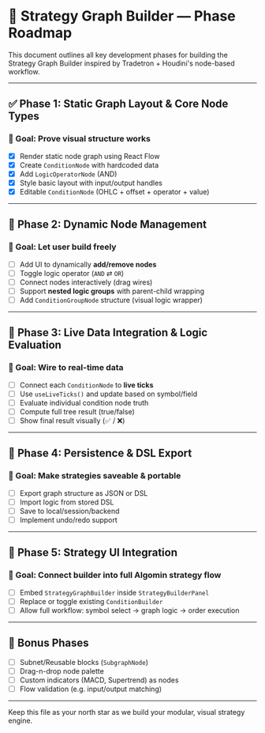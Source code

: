 # 🧱 Strategy Graph Builder — Phase Roadmap

This document outlines all key development phases for building the Strategy Graph Builder inspired by Tradetron + Houdini's node-based workflow.

---

## ✅ Phase 1: Static Graph Layout & Core Node Types

### 🎯 Goal: Prove visual structure works

- [x] Render static node graph using React Flow
- [x] Create `ConditionNode` with hardcoded data
- [x] Add `LogicOperatorNode` (AND)
- [x] Style basic layout with input/output handles
- [x] Editable `ConditionNode` (OHLC + offset + operator + value)

---

## 🔁 Phase 2: Dynamic Node Management

### 🎯 Goal: Let user build freely

- [ ] Add UI to dynamically **add/remove nodes**
- [ ] Toggle logic operator (`AND` ⇄ `OR`)
- [ ] Connect nodes interactively (drag wires)
- [ ] Support **nested logic groups** with parent-child wrapping
- [ ] Add `ConditionGroupNode` structure (visual logic wrapper)

---

## 📡 Phase 3: Live Data Integration & Logic Evaluation

### 🎯 Goal: Wire to real-time data

- [ ] Connect each `ConditionNode` to **live ticks**
- [ ] Use `useLiveTicks()` and update based on symbol/field
- [ ] Evaluate individual condition node truth
- [ ] Compute full tree result (true/false)
- [ ] Show final result visually (✅ / ❌)

---

## 💾 Phase 4: Persistence & DSL Export

### 🎯 Goal: Make strategies saveable & portable

- [ ] Export graph structure as JSON or DSL
- [ ] Import logic from stored DSL
- [ ] Save to local/session/backend
- [ ] Implement undo/redo support

---

## 🔗 Phase 5: Strategy UI Integration

### 🎯 Goal: Connect builder into full Algomin strategy flow

- [ ] Embed `StrategyGraphBuilder` inside `StrategyBuilderPanel`
- [ ] Replace or toggle existing `ConditionBuilder`
- [ ] Allow full workflow: symbol select → graph logic → order execution

---

## 🧠 Bonus Phases

- [ ] Subnet/Reusable blocks (`SubgraphNode`)
- [ ] Drag-n-drop node palette
- [ ] Custom indicators (MACD, Supertrend) as nodes
- [ ] Flow validation (e.g. input/output matching)

---

Keep this file as your north star as we build your modular, visual strategy engine.
